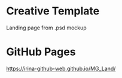 # Creative Template
 
Landing page from .psd mockup

# GitHub Pages

https://irina-github-web.github.io/MG_Land/

